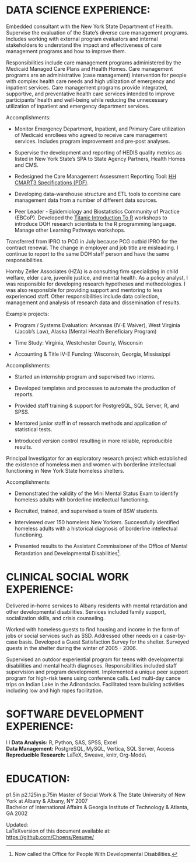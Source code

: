 DATA SCIENCE EXPERIENCE:
========================

Embedded consultant with the New York State Department of Health.
Supervise the evaluation of the State’s diverse care management
programs. Includes working with external program evaluators and internal
stakeholders to understand the impact and effectiveness of care
management programs and how to improve them.

Responsibilities include care management programs administered by the
Medicaid Managed Care Plans and Health Homes. Care management programs
are an administrative (case management) intervention for people with
complex health care needs and high utilization of emergency and
inpatient services. Care management programs provide integrated,
supportive, and preventative health care services intended to improve
participants’ health and well-being while reducing the unnecessary
utilization of inpatient and emergency department services.

Accomplishments:

-   Monitor Emergency Department, Inpatient, and Primary Care
    utilization of Medicaid enrollees who agreed to receive care
    management services. Includes program improvement and
    pre-post analyses.

-   Supervise the development and reporting of HEDIS quality metrics as
    listed in New York State’s SPA to State Agency Partners, Health
    Homes and CMS.

-   Redesigned the Care Management Assessment Reporting Tool: [HH CMART3
    Specifications (PDF)](https://www.health.ny.gov/health_care/medicaid/program/medicaid_health_homes/assessment_quality_measures/docs/hh_cmart_specs_v3.pdf).

-   Developing data-warehouse structure and ETL tools to combine care
    management data from a number of different data sources.

-   Peer Leader - Epidemiology and Biostatistics Community of
    Practice (EBCoP). Developed the [Titanic Introduction To
    R](http://choens.github.io/titanic/) workshops to introduce DOH
    research scientists to the R programming language. Manage other
    Learning Pathways workshops.

Transferred from IPRO to PCG in July because PCG outbid IPRO for the
contract renewal. The change in employer and job title are misleading. I
continue to report to the same DOH staff person and have the same
responsibilities.

Hornby Zeller Associates (HZA) is a consulting firm specializing in
child welfare, elder care, juvenile justice, and mental health. As a
policy analyst, I was responsible for developing research hypotheses and
methodologies. I was also responsible for providing support and
mentoring to less experienced staff. Other responsibilities include data
collection, management and analysis of research data and dissemination
of results.

Example projects:

-   Program / Systems Evaluation: Arkansas (IV-E Waiver), West Virginia
    (Jacob’s Law), Alaska (Mental Health Beneficiary Program)

-   Time Study: Virginia, Westchester County, Wisconsin

-   Accounting & Title IV-E Funding: Wisconsin, Georgia, Mississippi

Accomplishments:

-   Started an internship program and supervised two interns.

-   Developed templates and processes to automate the production
    of reports.

-   Provided staff training & support for PostgreSQL, SQL Server, R,
    and SPSS.

-   Mentored junior staff in of research methods and application of
    statistical tests.

-   Introduced version control resulting in more reliable,
    reproducible results.

Principal Investigator for an exploratory research project which
established the existence of homeless men and women with borderline
intellectual functioning in New York State homeless shelters.

Accomplishments:

-   Demonstrated the validity of the Mini Mental Status Exam to identify
    homeless adults with borderline intellectual functioning.

-   Recruited, trained, and supervised a team of BSW students.

-   Interviewed over 150 homeless New Yorkers. Successfully identified
    homeless adults with a historical diagnosis of borderline
    intellectual functioning.

-   Presented results to the Assistant Commissioner of the Office of
    Mental Retardation and Developmental Disabilities[^1].

CLINICAL SOCIAL WORK EXPERIENCE:
================================

Delivered in-home services to Albany residents with mental retardation
and other developmental disabilities. Services included family support,
socialization skills, and crisis counseling.

Worked with homeless guests to find housing and income in the form of
jobs or social services such as SSD. Addressed other needs on a
case-by-case basis. Developed a Guest Satisfaction Survey for the
shelter. Surveyed guests in the shelter during the winter of 2005 -
2006.

Supervised an outdoor experiential program for teens with developmental
disabilities and mental health diagnoses. Responsibilities included
staff supervision and program development. Implemented a unique peer
support program for high-risk teens using conference calls. Led
multi-day canoe trips on Indian Lake in the Adirondacks. Facilitated
team building activities including low and high ropes facilitation.

SOFTWARE DEVELOPMENT EXPERIENCE:
================================

<span>l l</span> <span>**Data Analysis:**</span> R, Python, SAS, SPSS,
Excel\
<span>**Data Management:**</span> PostgreSQL, MySQL, Vertica, SQL
Server, Access\
<span>**Reproducible Research:**</span> LaTeX, Sweave, knitr, Org-Mode\

EDUCATION:
==========

<span>p<span>1.5in</span> p<span>2.125in</span>
p<span>.75in</span></span> Master of Social Work & The State University
of New York at Albany & Albany, NY 2007\
Bachelor of International Affairs & Georgia Institute of Technology &
Atlanta, GA 2002

Updated:\
LaTeXversion of this document available at:
<https://github.com/Choens/Resume/>

[^1]: Now called the Office for People With Developmental Disabilities.
